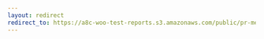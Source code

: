 ```yaml
---
layout: redirect
redirect_to: https://a8c-woo-test-reports.s3.amazonaws.com/public/pr-merge/40273/e2e/index.html
---
```

